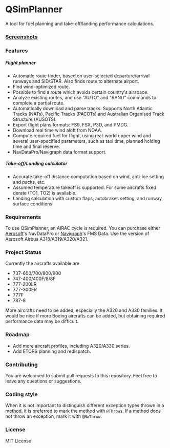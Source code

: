 # QSimPlanner
A tool for fuel planning and take-off/landing performance calculations.

### [Screenshots](https://github.com/JetStream96/QSimPlanner/issues/4)

### Features
##### Flight planner
- Automatic route finder, based on user-selected departure/arrival runways and SID/STAR. Also finds route to alternate airport.
- Find wind-optimized route.
- Possible to find a route which avoids certain country's airspace.
- Analyze existing routes, and use "AUTO" and "RAND" commands to complete a partial route.
- Automatically download and parse tracks. Supports North Atlantic Tracks (NATs), Pacific Tracks (PACOTs) and Australian Organised Track Structure (AUSOTS).
- Export flight plans formats: FS9, FSX, P3D, and PMDG.
- Download real time wind aloft from NOAA.
- Compute required fuel for flight, using real-world upper wind and several user-specified parameters, such as taxi time, planned holding time and final reserve.
- NavDataPro/Navigraph data format support.

##### Take-off/Landing calculator
- Accurate take-off distance computation based on wind, anti-ice setting and packs, etc. 
- Assumed temperature takeoff is supported. For some aircrafts fixed derate (TO1, TO2) is available.
- Landing calculation with custom flaps, autobrakes setting, and runway surface conditions.

### Requirements
To use QSimPlanner, an AIRAC cycle is required. You can purchase either [Aerosoft](http://www.aerosoft.com/cgi-local/us/iboshop.cgi?showd,7411699320,D11688)'s NavDataPro or [Navigraph](https://www.navigraph.com/FmsData.aspx)'s FMS Data. Use the version of Aerosoft Airbus A318/A319/A320/A321.

### Project Status
Currently the aircrafts available are
- 737-600/700/800/900
- 747-400/400F/8/8F
- 777-200LR
- 777-300ER
- 777F
- 787-8

More aircrafts need to be added, especially the A320 and A330 families. It would be nice if more Boeing aircrafts can be added, but obtaining required performance data may be difficult.

### Roadmap
- Add more aircraft profiles, including A320/A330 series.
- Add ETOPS planning and redispatch.

### Contributing
You are welcomed to submit pull requests to this repository. Feel free to leave any questions or suggestions.

### Coding style
When it is not important to distinguish different exception types thrown in a method, it is preferred to mark the method with `@Throws`. If a method does not throw an exception, mark it with `@NoThrow`.

### License
MIT License
